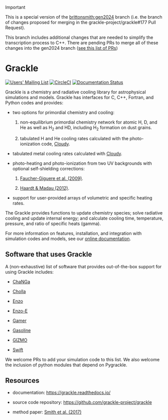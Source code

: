> [!IMPORTANT]  
> This is a special version of the [brittonsmith:gen2024](https://github.com/brittonsmith/grackle/tree/gen2024) branch (i.e. the branch of changes proposed for merging in the grackle-project/grackle#177 Pull Request).
>
> This branch includes additional changes that are needed to simplify the transcription process to C++. There are pending PRs to merge all of these changes into the gen2024 branch ([see this list of PRs](https://github.com/brittonsmith/grackle/pulls/mabruzzo))


# Grackle

[![Users' Mailing List](https://img.shields.io/badge/Users-List-lightgrey.svg)](https://groups.google.com/forum/#!forum/grackle-cooling-users)
[![CircleCI](https://circleci.com/gh/grackle-project/grackle/tree/main.svg?style=svg)](https://circleci.com/gh/grackle-project/grackle/tree/main)
[![Documentation Status](https://readthedocs.org/projects/grackle/badge/?version=latest)](https://grackle.readthedocs.io/en/latest/?badge=latest)

Grackle is a chemistry and radiative cooling library for astrophysical
simulations and models.  Grackle has interfaces for C, C++, Fortran, and
Python codes and provides:

- two options for primordial chemistry and cooling:

   1. non-equilibrium primordial chemistry network for atomic H, D, and He
   as well as H<sub>2</sub> and HD, including H<sub>2</sub> formation on dust grains.

   2. tabulated H and He cooling rates calculated with the photo-ionization
      code, [Cloudy](http://nublado.org).

- tabulated metal cooling rates calculated with [Cloudy](http://nublado.org).

- photo-heating and photo-ionization from two UV backgrounds with optional
  self-shielding corrections:

   1. [Faucher-Giguere et al. (2009)](http://adsabs.harvard.edu/abs/2009ApJ...703.1416F).

   2. [Haardt & Madau (2012)](http://adsabs.harvard.edu/abs/2012ApJ...746..125H).

- support for user-provided arrays of volumetric and specific heating rates.

The Grackle provides functions to update chemistry species; solve radiative
cooling and update internal energy; and calculate cooling time, temperature,
pressure, and ratio of specific heats (gamma).

For more information on features, installation, and integration with simulation
codes and models, see our [online documentation](https://grackle.readthedocs.io/).

## Software that uses Grackle

A (non-exhaustive) list of software that provides out-of-the-box support for using Grackle includes:

- [ChaNGa](https://github.com/N-BodyShop/changa)

- [Cholla](https://github.com/cholla-hydro/cholla)

- [Enzo](https://enzo-project.org/)

- [Enzo-E](https://enzo-e.readthedocs.io/en/latest/)

- [Gamer](https://github.com/gamer-project/gamer)

- [Gasoline](https://github.com/N-BodyShop/gasoline)

- [GIZMO](http://www.tapir.caltech.edu/~phopkins/Site/GIZMO.html)

- [Swift](https://github.com/SWIFTSIM/SWIFT)

We welcome PRs to add your simulation code to this list. We also welcome the inclusion of python modules that depend on Pygrackle.

## Resources

- documentation: https://grackle.readthedocs.io/

- source code repository: https://github.com/grackle-project/grackle

- method paper: [Smith et al. (2017)](http://adsabs.harvard.edu/abs/2017MNRAS.466.2217S)
